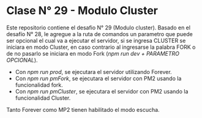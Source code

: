 # Clase N° 29 - Modulo Cluster 

Este repositorio contiene el desafio N° 29 (Modulo cluster).
Basado en el desafío N° 28, le agregue a la ruta de comandos un parametro que puede ser opcional el cual va a ejecutar el servidor, si se ingresa CLUSTER se iniciara en modo Cluster, en caso contrario al ingresarse la palabra FORK o de no pasarlo se iniciara en modo Fork (*npm run dev + PARAMETRO OPCIONAL*).

- Con *npm run prod*, se ejecutara el servidor utilizando Forever.
- Con *npm run pmFork*, se ejecutara el servidor con PM2 usando la funcionalidad fork.
- Con *npm run pmCluster*, se ejecutara el servidor con PM2 usando la funcionalidad Cluster.

Tanto Forever como MP2 tienen habilitado el modo escucha.
